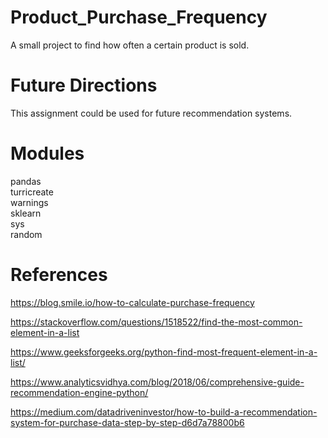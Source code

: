 # Product_Purchase_Frequency
A small project to find how often a certain product is sold.<br>

# Future Directions <br>

This assignment could be used for future recommendation systems.

# Modules

pandas<br>
turricreate<br>
 warnings<br>
 sklearn<br>
 sys<br>
 random<br>
 
 # References
 
 https://blog.smile.io/how-to-calculate-purchase-frequency  <br>
 
 https://stackoverflow.com/questions/1518522/find-the-most-common-element-in-a-list  <br>
  
 https://www.geeksforgeeks.org/python-find-most-frequent-element-in-a-list/  <br>
 
 https://www.analyticsvidhya.com/blog/2018/06/comprehensive-guide-recommendation-engine-python/  <br>
 
 https://medium.com/datadriveninvestor/how-to-build-a-recommendation-system-for-purchase-data-step-by-step-d6d7a78800b6  <br>
 
 
